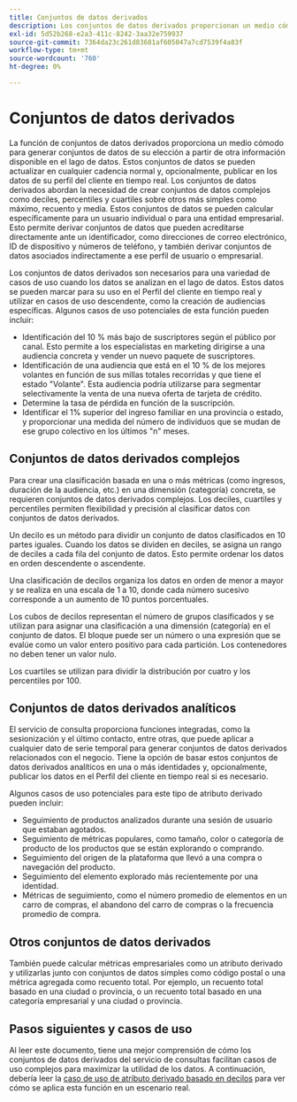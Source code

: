 ```yaml
---
title: Conjuntos de datos derivados
description: Los conjuntos de datos derivados proporcionan un medio cómodo para generar conjuntos de datos de su elección que se pueden actualizar en cualquier cadencia normal y, opcionalmente, publicar en sus datos de perfil del cliente en tiempo real. Este documento proporciona información general sobre cómo utilizar el servicio de consulta para crear conjuntos de datos derivados para utilizarlos con los datos del perfil.
exl-id: 5d52b268-e2a3-411c-8242-3aa32e759937
source-git-commit: 7364da23c261d83681af605047a7cd7539f4a83f
workflow-type: tm+mt
source-wordcount: '760'
ht-degree: 0%

---
```


# Conjuntos de datos derivados

La función de conjuntos de datos derivados proporciona un medio cómodo para generar conjuntos de datos de su elección a partir de otra información disponible en el lago de datos. Estos conjuntos de datos se pueden actualizar en cualquier cadencia normal y, opcionalmente, publicar en los datos de su perfil del cliente en tiempo real. Los conjuntos de datos derivados abordan la necesidad de crear conjuntos de datos complejos como deciles, percentiles y cuartiles sobre otros más simples como máximo, recuento y media. Estos conjuntos de datos se pueden calcular específicamente para un usuario individual o para una entidad empresarial. Esto permite derivar conjuntos de datos que pueden acreditarse directamente ante un identificador, como direcciones de correo electrónico, ID de dispositivo y números de teléfono, y también derivar conjuntos de datos asociados indirectamente a ese perfil de usuario o empresarial.

Los conjuntos de datos derivados son necesarios para una variedad de casos de uso cuando los datos se analizan en el lago de datos. Estos datos se pueden marcar para su uso en el Perfil del cliente en tiempo real y utilizar en casos de uso descendente, como la creación de audiencias específicas. Algunos casos de uso potenciales de esta función pueden incluir:

* Identificación del 10 % más bajo de suscriptores según el público por canal. Esto permite a los especialistas en marketing dirigirse a una audiencia concreta y vender un nuevo paquete de suscriptores.
* Identificación de una audiencia que está en el 10 % de los mejores volantes en función de sus millas totales recorridas y que tiene el estado &quot;Volante&quot;. Esta audiencia podría utilizarse para segmentar selectivamente la venta de una nueva oferta de tarjeta de crédito.
* Determine la tasa de pérdida en función de la suscripción.
* Identificar el 1% superior del ingreso familiar en una provincia o estado, y proporcionar una medida del número de individuos que se mudan de ese grupo colectivo en los últimos &quot;n&quot; meses.

## Conjuntos de datos derivados complejos

Para crear una clasificación basada en una o más métricas (como ingresos, duración de la audiencia, etc.) en una dimensión (categoría) concreta, se requieren conjuntos de datos derivados complejos. Los deciles, cuartiles y percentiles permiten flexibilidad y precisión al clasificar datos con conjuntos de datos derivados.

Un decilo es un método para dividir un conjunto de datos clasificados en 10 partes iguales. Cuando los datos se dividen en deciles, se asigna un rango de deciles a cada fila del conjunto de datos. Esto permite ordenar los datos en orden descendente o ascendente.

Una clasificación de decilos organiza los datos en orden de menor a mayor y se realiza en una escala de 1 a 10, donde cada número sucesivo corresponde a un aumento de 10 puntos porcentuales.

Los cubos de decilos representan el número de grupos clasificados y se utilizan para asignar una clasificación a una dimensión (categoría) en el conjunto de datos. El bloque puede ser un número o una expresión que se evalúe como un valor entero positivo para cada partición. Los contenedores no deben tener un valor nulo.

Los cuartiles se utilizan para dividir la distribución por cuatro y los percentiles por 100.

## Conjuntos de datos derivados analíticos

El servicio de consulta proporciona funciones integradas, como la sesionización y el último contacto, entre otras, que puede aplicar a cualquier dato de serie temporal para generar conjuntos de datos derivados relacionados con el negocio. Tiene la opción de basar estos conjuntos de datos derivados analíticos en una o más identidades y, opcionalmente, publicar los datos en el Perfil del cliente en tiempo real si es necesario.

Algunos casos de uso potenciales para este tipo de atributo derivado pueden incluir:

* Seguimiento de productos analizados durante una sesión de usuario que estaban agotados.
* Seguimiento de métricas populares, como tamaño, color o categoría de producto de los productos que se están explorando o comprando.
* Seguimiento del origen de la plataforma que llevó a una compra o navegación del producto.
* Seguimiento del elemento explorado más recientemente por una identidad.
* Métricas de seguimiento, como el número promedio de elementos en un carro de compras, el abandono del carro de compras o la frecuencia promedio de compra.

## Otros conjuntos de datos derivados

También puede calcular métricas empresariales como un atributo derivado y utilizarlas junto con conjuntos de datos simples como código postal o una métrica agregada como recuento total. Por ejemplo, un recuento total basado en una ciudad o provincia, o un recuento total basado en una categoría empresarial y una ciudad o provincia.

## Pasos siguientes y casos de uso

Al leer este documento, tiene una mejor comprensión de cómo los conjuntos de datos derivados del servicio de consultas facilitan casos de uso complejos para maximizar la utilidad de los datos. A continuación, debería leer la [caso de uso de atributo derivado basado en decilos](../../use-cases/deciles-use-case.md) para ver cómo se aplica esta función en un escenario real.
